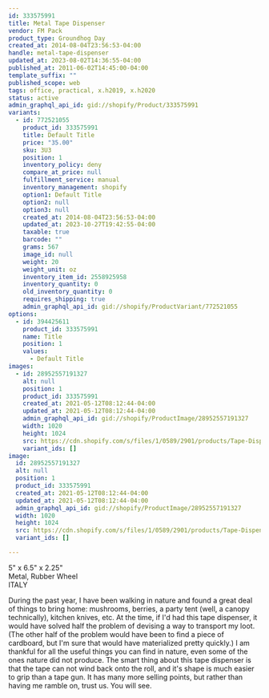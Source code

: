 ```yaml
---
id: 333575991
title: Metal Tape Dispenser
vendor: FM Pack
product_type: Groundhog Day
created_at: 2014-08-04T23:56:53-04:00
handle: metal-tape-dispenser
updated_at: 2023-08-02T14:36:55-04:00
published_at: 2011-06-02T14:45:00-04:00
template_suffix: ""
published_scope: web
tags: office, practical, x.h2019, x.h2020
status: active
admin_graphql_api_id: gid://shopify/Product/333575991
variants:
  - id: 772521055
    product_id: 333575991
    title: Default Title
    price: "35.00"
    sku: 3U3
    position: 1
    inventory_policy: deny
    compare_at_price: null
    fulfillment_service: manual
    inventory_management: shopify
    option1: Default Title
    option2: null
    option3: null
    created_at: 2014-08-04T23:56:53-04:00
    updated_at: 2023-10-27T19:42:55-04:00
    taxable: true
    barcode: ""
    grams: 567
    image_id: null
    weight: 20
    weight_unit: oz
    inventory_item_id: 2558925958
    inventory_quantity: 0
    old_inventory_quantity: 0
    requires_shipping: true
    admin_graphql_api_id: gid://shopify/ProductVariant/772521055
options:
  - id: 394425611
    product_id: 333575991
    name: Title
    position: 1
    values:
      - Default Title
images:
  - id: 28952557191327
    alt: null
    position: 1
    product_id: 333575991
    created_at: 2021-05-12T08:12:44-04:00
    updated_at: 2021-05-12T08:12:44-04:00
    admin_graphql_api_id: gid://shopify/ProductImage/28952557191327
    width: 1020
    height: 1024
    src: https://cdn.shopify.com/s/files/1/0589/2901/products/Tape-Dispenser_59a33806-41bb-4092-a057-a9020a1ed893.jpg?v=1620821564
    variant_ids: []
image:
  id: 28952557191327
  alt: null
  position: 1
  product_id: 333575991
  created_at: 2021-05-12T08:12:44-04:00
  updated_at: 2021-05-12T08:12:44-04:00
  admin_graphql_api_id: gid://shopify/ProductImage/28952557191327
  width: 1020
  height: 1024
  src: https://cdn.shopify.com/s/files/1/0589/2901/products/Tape-Dispenser_59a33806-41bb-4092-a057-a9020a1ed893.jpg?v=1620821564
  variant_ids: []

---
```


5" x 6.5" x 2.25"  
Metal, Rubber Wheel  
ITALY

During the past year, I have been walking in nature and found a great deal of things to bring home: mushrooms, berries, a party tent (well, a canopy technically), kitchen knives, etc. At the time, if I'd had this tape dispenser, it would have solved half the problem of devising a way to transport my loot. (The other half of the problem would have been to find a piece of cardboard, but I'm sure that would have materialized pretty quickly.) I am thankful for all the useful things you can find in nature, even some of the ones nature did not produce. The smart thing about this tape dispenser is that the tape can not wind back onto the roll, and it's shape is much easier to grip than a tape gun. It has many more selling points, but rather than having me ramble on, trust us. You will see.